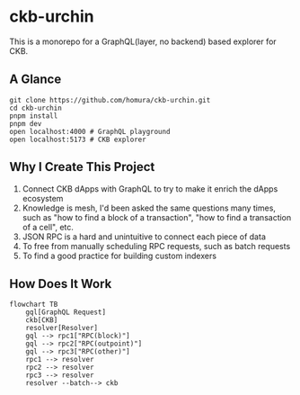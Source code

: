 # ckb-urchin

This is a monorepo for a GraphQL(layer, no backend) based explorer for CKB.

## A Glance

```shell
git clone https://github.com/homura/ckb-urchin.git
cd ckb-urchin
pnpm install
pnpm dev
open localhost:4000 # GraphQL playground
open localhost:5173 # CKB explorer
```

## Why I Create This Project

1. Connect CKB dApps with GraphQL to try to make it enrich the dApps ecosystem
2. Knowledge is mesh, I'd been asked the same questions many times, such as "how to find a block of a transaction", "how to find a transaction of a cell", etc.
3. JSON RPC is a hard and unintuitive to connect each piece of data
4. To free from manually scheduling RPC requests, such as batch requests
5. To find a good practice for building custom indexers

## How Does It Work

```mermaid
flowchart TB
    gql[GraphQL Request]
    ckb[CKB]
    resolver[Resolver]
    gql --> rpc1["RPC(block)"]
    gql --> rpc2["RPC(outpoint)"]
    gql --> rpc3["RPC(other)"]
    rpc1 --> resolver
    rpc2 --> resolver
    rpc3 --> resolver
    resolver --batch--> ckb
```
